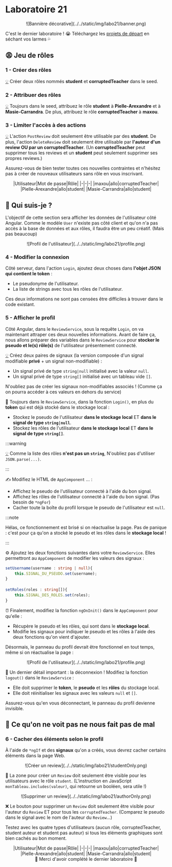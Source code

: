 # Laboratoire 21

<center>![Bannière décorative](../../static/img/labo21/banner.png)</center>

C'est le dernier laboratoire ! 😭 Téléchargez les [projets de départ](../../static/files/labo20.zip) en séchant vos larmes 💦

## 😩 Jeu de rôles

### 1 - Créer des rôles

[💡](/cours/rencontre11.1#-créer-un-rôle) Créer deux rôles nommés **student** et **corruptedTeacher** dans le seed.

### 2 - Attribuer des rôles

[💡](/cours/rencontre11.1#-créer-un-rôle) Toujours dans le seed, attribuez le rôle **student** à **Pielle-Arexandre** et à **Masie-Carrandra**.
De plus, attribuez le rôle **corruptedTeacher** à **maxou**.

### 3 - Limiter l'accès à des actions

[💡](/cours/rencontre11.1#-limiter-laccès-aux-actions) L'action `PostReview` doit seulement être utilisable par des **student**. De plus, l'action `DeleteReview` doit seulement être utilisable par **l'auteur d'un review OU par un corruptedTeacher**. (Un **corruptedTeacher** peut supprimer tous les reviews et un **student** peut seulement supprimer ses propres reviews.)

Assurez-vous de bien tester toutes ces nouvelles contraintes et n'hésitez pas à créer de nouveaux utilisateurs sans rôle en vous inscrivant.

<center>
|Utilisateur|Mot de passe|Rôle|
|-|-|-|
|maxou|allo|corruptedTeacher|
|Pielle-Arexandre|allo|student|
|Masie-Carrandra|allo|student|
</center>

## 📜 Qui suis-je ?

L'objectif de cette section sera afficher les données de l'utilisateur côté Angular. Comme le modèle `User` n'existe pas côté client et qu'on n'a pas accès à la base de données et aux rôles, il faudra être un peu créatif. (Mais pas beaucoup)

<center>![Profil de l'utilisateur](../../static/img/labo21/profile.png)</center>

### 4 - Modifier la connexion

Côté serveur, dans l'action `Login`, ajoutez deux choses dans **l'objet JSON qui contient le token** :

* Le pseudonyme de l'utilisateur.
* La liste de strings avec tous les rôles de l'utilisateur.

Ces deux informations ne sont pas censées être difficiles à trouver dans le code existant.

### 5 - Afficher le profil

Côté Angular, dans le `ReviewService`, sous la requête `Login`, on va maintenant attraper ces deux nouvelles informations. Avant de faire ça, nous allons préparer des variables dans le `ReviewService` pour **stocker le pseudo et le(s) rôle(s)** de l'utilisateur présentement connecté.

[💡](/cours/rencontre11.1#-signal-pour-plusieurs-composants) Créez deux paires de signaux (la version composée d'un signal modifiable **privé** + un signal non-modifiable) :

* Un signal privé de type `string|null` initialisé avec la valeur `null`.
* Un signal privé de type `string[]` initialisé avec un tableau vide `[]`.

N'oubliez pas de créer les signaux non-modifiables associés ! (Comme ça on pourra accéder à ces valeurs en dehors du service)

💾 Toujours dans le `ReviewService`, dans la fonction `Login()`, en plus du **token** qui est déjà stocké dans le stockage local :

* Stockez le pseudo de l'utilisateur **dans le stockage local** ET **dans le signal de type `string|null`**.
* Stockez les rôles de l'utilisateur **dans le stockage local** ET **dans le signal de type `string[]`**.

:::warning

[💡](/cours/rencontre4.1#-sauvegarder-une-donnée-dun-autre-type-que-string) Comme la liste des rôles **n'est pas un `string`**, N'oubliez pas d'utiliser `JSON.parse(...)`.

:::

✍ Modifiez le HTML de `AppComponent` ... :

* Affichez le pseudo de l'utilisateur connecté à l'aide du bon signal.
* Affichez les rôles de l'utilisateur connecté à l'aide du bon signal. (Pas besoin de `*ngFor`)
* Cacher toute la boîte du profil lorsque le pseudo de l'utilisateur est `null`.

:::note

Hélas, ce fonctionnement est brisé si on réactualise la page. Pas de panique : c'est pour ça qu'on a stocké le pseudo et les rôles dans le **stockage local** !

:::

⚙ Ajoutez les deux fonctions suivantes dans votre `ReviewService`. Elles permettront au `AppComponent` de modifier les valeurs des signaux :

```ts showLineNumbers
setUsername(username : string | null){
    this.SIGNAL_DU_PSEUDO.set(username);
}

setRoles(roles : string[]){
    this.SIGNAL_DES_ROLES.set(roles);
}
```

⏰ Finalement, modifiez la fonction `ngOnInit()` dans le `AppComponent` pour qu'elle :

* Récupère le pseudo et les rôles, qui sont dans le **stockage local**.
* Modifie les signaux pour indiquer le pseudo et les rôles à l'aide des deux fonctions qu'on vient d'ajouter.

Désormais, le panneau du profil devrait être fonctionnel en tout temps, même si on réactualise la page : 

<center>![Profil de l'utilisateur](../../static/img/labo21/profile.png)</center>

🔌 Un dernier détail important : la déconnexion ! Modifiez la fonction `logout()` dans le `ReviewService` :

* Elle doit supprimer le **token**, le **pseudo** et les **rôles** du stockage local.
* Elle doit réinitialiser les signaux avec les valeurs `null` et `[]`.

Assurez-vous qu'en vous déconnectant, le panneau du profil devienne invisible.

## 👀 Ce qu'on ne voit pas ne nous fait pas de mal

### 6 - Cacher des éléments selon le profil

À l'aide de `*ngIf` et des **signaux** qu'on a créés, vous devrez cacher certains éléments dans la page Web.

<center>![Créer un review](../../static/img/labo21/studentOnly.png)</center>

📝 La zone pour créer un `Review` doit seulement être visible pour les utilisateurs avec le rôle `student`. (L'instruction en JavaScript `monTableau.includes(valeur)`, qui retourne un booléen, sera utile !)

<center>![Supprimer un review](../../static/img/labo21/authorOnly.png)</center>

❌ Le bouton pour supprimer un `Review` doit seulement être visible pour l'auteur du `Review` ET pour tous les `corruptedTeacher`. (Comparez le pseudo dans le signal avec le nom de l'auteur du `Review`...)

Testez avec les quatre types d'utilisateurs (aucun rôle, corruptedTeacher, student auteur et student pas auteur) si tous les éléments graphiques sont bien cachés au bon moment.

<center>
|Utilisateur|Mot de passe|Rôle|
|-|-|-|
|maxou|allo|corruptedTeacher|
|Pielle-Arexandre|allo|student|
|Masie-Carrandra|allo|student|
</center>

<center>🫡 Merci d'avoir complété le dernier laboratoire 🫡</center>